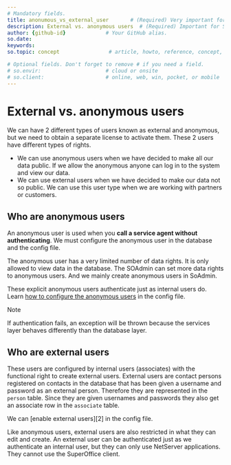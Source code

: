 ```yaml
---
# Mandatory fields.
title: anonumous_vs_external_user       # (Required) Very important for SEO.
description: External vs. anonymous users  # (Required) Important for SEO.
author: {github-id}             # Your GitHub alias.
so.date:
keywords:
so.topic: concept                # article, howto, reference, concept, guide

# Optional fields. Don't forget to remove # if you need a field.
# so.envir:                     # cloud or onsite
# so.client:                    # online, web, win, pocket, or mobile
---
```


# External vs. anonymous users

We can have 2 different types of users known as external and anonymous, but we need to obtain a separate license to activate them. These 2 users have different types of rights.

* We can use anonymous users when we have decided to make all our data public. If we allow the anonymous anyone can log in to the system and view our data.
* We can use external users when we have decided to make our data not so public. We can use this user type when we are working with partners or customers.

## Who are anonymous users

An anonymous user is used when you **call a service agent without authenticating**. We must configure the anonymous user in the database and the config file.

The anonymous user has a very limited number of data rights. It is only allowed to view data in the database. The SOAdmin can set more data rights to anonymous users. And we mainly create anonymous users in SoAdmin.

These explicit anonymous users authenticate just as internal users do. Learn [how to configure the anonymous users][1] in the config file.

> [!NOTE]
> If authentication fails, an exception will be thrown because the services layer behaves differently than the database layer.

## Who are external users

These users are configured by internal users (associates) with the functional right to create external users. External users are contact persons registered on contacts in the database that has been given a username and password as an external person. Therefore they are represented in the `person` table. Since they are given usernames and passwords they also get an associate row in the `associate` table.

We can [enable external users][2] in the config file.

Like anonymous users, external users are also restricted in what they can edit and create. An external user can be authenticated just as we authenticate an internal user, but they can only use NetServer applications. They cannot use the SuperOffice client.

<!-- Referenced links -->
[1]: config-anonymous-user.md
[1]: config-external-user.md

